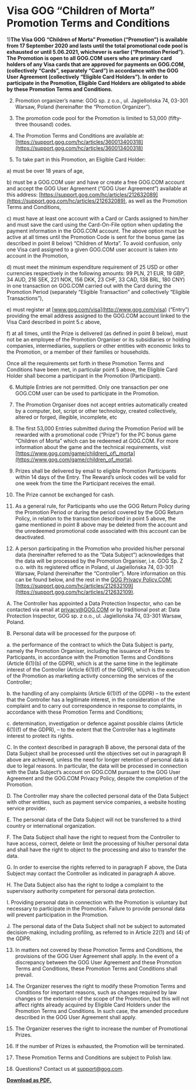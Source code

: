 Visa GOG “Children of Morta” Promotion Terms and Conditions
===========================================================

1)****The Visa GOG “Children of Morta” Promotion** (“**Promotion**”) is available from 17 September 2020 and lasts until the total promotional code pool is exhausted or until 5.06.2021, whichever is earlier (“Promotion Period”). The Promotion is open to all GOG.COM users who are primary card holders of any Visa cards that are approved for payments on GOG.COM, (collectively “Cards”, separately “Card”) in accordance with the GOG User Agreement (collectively “Eligible Card Holders”). In order to participate in the Promotion, Eligible Card Holders are obligated to abide by these Promotion Terms and Conditions.**

2) Promotion organizer’s name: GOG sp. z o.o., ul. Jagiellońska 74, 03-301 Warsaw, Poland (hereinafter the “Promotion Organizer”).

3) The promotion code pool for the Promotion is limited to 53,000 (fifty-three thousand) codes.

4) The Promotion Terms and Conditions are available at: [https://support.gog.com/hc/articles/360013400318](https://support.gog.com/hc/articles/360013400318)

5) To take part in this Promotion, an Eligible Card Holder:

a) must be over 18 years of age,

b) must be a GOG.COM user and have or create a free GOG.COM account and accept the GOG User Agreement (“GOG User Agreement”) available at this address: [https://support.gog.com/hc/articles/212632089](https://support.gog.com/hc/articles/212632089), as well as the Promotion Terms and Conditions,

c) must have at least one account with a Card or Cards assigned to him/her and must save the card using the Card-On-File option when updating the payment information in the GOG.COM account. The above option must be active at all times until the Promotion Code is sent for the bonus game (as described in point 8 below) “Children of Morta”. To avoid confusion, only one Visa card assigned to a given GOG.COM user account is taken into account in the Promotion,

d) must meet the minimum expenditure requirement of 25 USD or other currencies respectively in the following amounts: 99 PLN, 21 EUR, 19 GBP, 34 AUD, 216 SEK, 221 NOK, 156 DKK, 23 CHF, 33 CAD, 138 BRL, 180 CNY) in one transaction on GOG.COM carried out with the Card during the Promotion Period (separately “Eligible Transaction” and collectively “Eligible Transactions”),

e) must register at [www.gog.com/visa](http://www.gog.com/visa) (“Entry”) providing the email address assigned to the GOG.COM account linked to the Visa Card described in point 5.c above,

f) at all times, until the Prize is delivered (as defined in point 8 below), must not be an employee of the Promotion Organiser or its subsidiaries or holding companies, intermediaries, suppliers or other entities with economic links to the Promotion, or a member of their families or households.

Once all the requirements set forth in these Promotion Terms and Conditions have been met, in particular point 5 above, the Eligible Card Holder shall become a participant in the Promotion (Participant).

6) Multiple Entries are not permitted. Only one transaction per one GOG.COM user can be used to participate in the Promotion.

7) The Promotion Organiser does not accept entries automatically created by a computer, bot, script or other technology, created collectively, altered or forged, illegible, incomplete, etc

8) The first 53,000  Entries submitted during the Promotion Period will be rewarded with a promotional code (“Prize”) for the PC bonus game “Children of Morta” which can be redeemed at GOG.COM. For more information about the game and the technical requirements, visit [https://www.gog.com/game/children\_of\_morta](https://www.gog.com/game/children_of_morta). 

9) Prizes shall be delivered by email to eligible Promotion Participants within 14 days of the Entry. The Reward’s unlock codes will be valid for one week from the time the Participant receives the email.

10) The Prize cannot be exchanged for cash.

11) As a general rule, for Participants who use the GOG Return Policy during the Promotion Period or during the period covered by the GOG Return Policy, in relation to the transaction described in point 5 above, the game mentioned in point 8 above may be deleted from the account and the unredeemed promotional code associated with this account can be deactivated.

12) A person participating in the Promotion who provided his/her personal data (hereinafter referred to as the “Data Subject”) acknowledges that the data will be processed by the Promotion Organiser, i.e. GOG Sp. Z o.o. with its registered office in Poland, ul Jagiellońska 74, 03-301 Warsaw, Poland (hereinafter the “Controller”). More information on this can be found below, and the rest in the [GOG Privacy Policy.COM:](https://support.gog.com/hc/en-us/articles/212632109-Privacy-Policy) [https://support.gog.com/hc/articles/212632109](https://support.gog.com/hc/articles/212632109).

A. The Controller has appointed a Data Protection Inspector, who can be contacted via email at [privacy@GOG.COM](mailto:privacy@GOG.COM) or by traditional post at: Data Protection Inspector, GOG sp. z o.o., ul. Jagiellońska 74, 03-301 Warsaw, Poland.

B. Personal data will be processed for the purpose of:

a. the performance of the contract to which the Data Subject is party, namely the Promotion Organiser, including the issuance of Prizes to Participants, in accordance with the Promotion Terms and Conditions (Article 6(1)(b) of the GDPR), which is at the same time in the legitimate interest of the Controller (Article 6(1)(f) of the GDPR), which is the execution of the Promotion as marketing activity concerning the services of the Controller;

b. the handling of any complaints (Article 6(1)(f) of the GDPR) – to the extent that the Controller has a legitimate interest, in the consideration of the complaint and to carry out correspondence in response to complaints, in accordance with these Promotion Terms and Conditions;

c. determination, investigation or defence against possible claims (Article 6(1)(f) of the GDPR), – to the extent that the Controller has a legitimate interest to protect its rights.

C. In the context described in paragraph B above, the personal data of the Data Subject shall be processed until the objectives set out in paragraph B above are achieved, unless the need for longer retention of personal data is due to legal reasons. In particular, the data will be processed in connection with the Data Subject’s account on GOG.COM pursuant to the GOG User Agreement and the GOG.COM Privacy Policy, despite the completion of the Promotion.

D. The Controller may share the collected personal data of the Data Subject with other entities, such as payment service companies, a website hosting service provider.

E. The personal data of the Data Subject will not be transferred to a third country or international organization.

F. The Data Subject shall have the right to request from the Controller to have access, correct, delete or limit the processing of his/her personal data and shall have the right to object to the processing and also to transfer the data.

G. In order to exercise the rights referred to in paragraph F above, the Data Subject may contact the Controller as indicated in paragraph A above.

H. The Data Subject also has the right to lodge a complaint to the supervisory authority competent for personal data protection.

I. Providing personal data in connection with the Promotion is voluntary but necessary to participate in the Promotion. Failure to provide personal data will prevent participation in the Promotion.

J. The personal data of the Data Subject shall not be subject to automated decision-making, including profiling, as referred to in Article 22(1) and (4) of the GDPR.

13) In matters not covered by these Promotion Terms and Conditions, the provisions of the GOG User Agreement shall apply. In the event of a discrepancy between the GOG User Agreement and these Promotion Terms and Conditions, these Promotion Terms and Conditions shall prevail.

14) The Organizer reserves the right to modify these Promotion Terms and Conditions for important reasons, such as changes required by law changes or the extension of the scope of the Promotion, but this will not affect rights already acquired by Eligible Card Holders under the Promotion Terms and Conditions. In such case, the amended procedure described in the GOG User Agreement shall apply.

15) The Organizer reserves the right to increase the number of Promotional Prizes.

16) If the number of Prizes is exhausted, the Promotion will be terminated.

17) These Promotion Terms and Conditions are subject to Polish law.

18) Questions? Contact us at [support@gog.com](mailto:support@gog.com).  
  
**[Download as PDF.](http://files.gog.com/Visa/Visa%20GOG%20%E2%80%9CChildren%20of%20Morta%E2%80%9D%20Promotion%20Terms%20and%20Conditions%202021.05.05.pdf)**